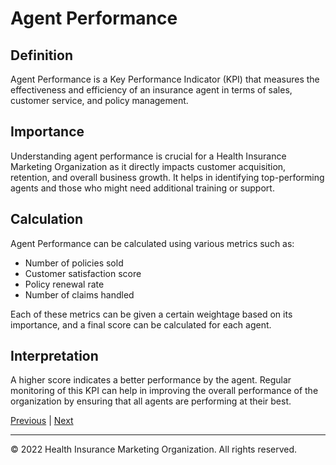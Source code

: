 # Agent Performance

## Definition

Agent Performance is a Key Performance Indicator (KPI) that measures the effectiveness and efficiency of an insurance agent in terms of sales, customer service, and policy management.

## Importance

Understanding agent performance is crucial for a Health Insurance Marketing Organization as it directly impacts customer acquisition, retention, and overall business growth. It helps in identifying top-performing agents and those who might need additional training or support.

## Calculation

Agent Performance can be calculated using various metrics such as:

- Number of policies sold
- Customer satisfaction score
- Policy renewal rate
- Number of claims handled

Each of these metrics can be given a certain weightage based on its importance, and a final score can be calculated for each agent.

## Interpretation

A higher score indicates a better performance by the agent. Regular monitoring of this KPI can help in improving the overall performance of the organization by ensuring that all agents are performing at their best.

[Previous](./customer_retention_rate.md) | [Next](./policy_cancellation_rate.md)

---

© 2022 Health Insurance Marketing Organization. All rights reserved.